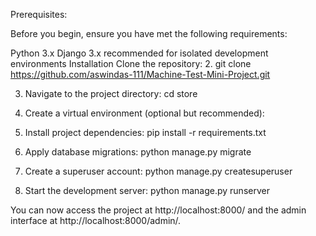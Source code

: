 Prerequisites:

Before you begin, ensure you have met the following requirements:

Python 3.x
Django 3.x
recommended for isolated development environments
Installation
Clone the repository:
2.   git clone https://github.com/aswindas-111/Machine-Test-Mini-Project.git

3.  Navigate to the project directory:
    cd store

4.  Create a virtual environment (optional but recommended):

5.  Install project dependencies:
    pip install -r requirements.txt

6.  Apply database migrations:
    python manage.py migrate

7.  Create a superuser account:
    python manage.py createsuperuser

8.  Start the development server:
    python manage.py runserver


You can now access the project at http://localhost:8000/ and the admin interface at http://localhost:8000/admin/.
